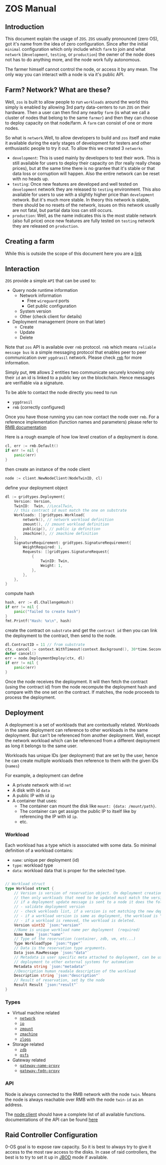 <h1> ZOS Manual</h1>

## Introduction

This document explain the usage of `ZOS`. `ZOS` usually pronounced (zero OS), got it's name from the idea of zero configuration. Since after the initial `minimal` configuration which only include which `farm` to join and what `network` (`development`, `testing`, or `production`) the owner of the node does not has to do anything more, and the node work fully autonomous.

The farmer himself cannot control the node, or access it by any mean. The only way you can interact with a node is via it's public API.

## Farm? Network? What are these?

Well, `zos` is built to allow people to run `workloads` around the world this simply is enabled by allowing 3rd party data-centers to run `ZOS` on their hardware. Then a user can then find any nearby `farm` (is what we call a cluster of nodes that belong to the same `farmer`) and then they can choose to deploy capacity on that node/farm. A `farm` can consist of one or more nodes.

So what is `network`.Well, to allow developers to build and `zos` itself and make it available during the early stages of development for testers and other enthusiastic people to try it out. To allow this we created 3 `networks`
- `development`: This is used mainly by developers to test their work. This is still available for users to deploy their capacity on (for really really cheap prices), but at the same time there is no grantee that it's stable or that data loss or corruption will happen. Also the entire network can be reset with no heads up.
- `testing`: Once new features are developed and well tested on `development` network they are released to `testing` environment. This also available for users to use with a slightly higher price than `development` network. But it's much more stable. In theory this network is stable, there should be no resets of the network, issues on this network usually are not fatal, but partial data loss can still occurs.
- `production`: Well, as the name indicates this is the most stable network (also full price) once new features are fully tested on `testing` network they are released on `production`.

## Creating a farm

While this is outside the scope of this document here you are a [link](https://library.threefold.me/info/manual/#/manual__create_farm)

## Interaction

`ZOS` provide a simple `API` that can be used to:
- Query node runtime information
  - Network information
    - Free `wireguard` ports
    - Get public configuration
  - System version
  - Other (check client for details)
- Deployment management (more on that later)
  - Create
  - Update
  - Delete

Note that `zos` API is available over `rmb` protocol. `rmb` which means `reliable message bus` is a simple messaging protocol that enables peer to peer communication over `yggdrasil` network. Please check [`rmb`](https://github.com/threefoldtech/rmb) for more information.

Simply put, `RMB` allows 2 entities two communicate securely knowing only their `id` an id is linked to a public key on the blockchain. Hence messages are verifiable via a signature.

To be able to contact the node directly you need to run
- `yggdrasil`
- `rmb` (correctly configured)

Once you have those running you can now contact the node over `rmb`. For a reference implementation (function names and parameters) please refer to [RMB documentation](../../rmb/rmb_toc.md)

Here is a rough example of how low level creation of a deployment is done.

```go
cl, err := rmb.Default()
if err != nil {
	panic(err)
}
```
then create an instance of the node client
```go
node := client.NewNodeClient(NodeTwinID, cl)
```
define your deployment object
```go
dl := gridtypes.Deployment{
	Version: Version,
	TwinID:  Twin, //LocalTwin,
	// this contract id must match the one on substrate
	Workloads: []gridtypes.Workload{
		network(), // network workload definition
		zmount(), // zmount workload definition
		publicip(), // public ip definition
		zmachine(), // zmachine definition
	},
	SignatureRequirement: gridtypes.SignatureRequirement{
		WeightRequired: 1,
		Requests: []gridtypes.SignatureRequest{
			{
				TwinID: Twin,
				Weight: 1,
			},
		},
	},
}
```
compute hash
```go
hash, err := dl.ChallengeHash()
if err != nil {
	panic("failed to create hash")
}
fmt.Printf("Hash: %x\n", hash)
```
create the contract on `substrate` and get the `contract id` then you can link the deployment to the contract, then send to the node.

```go
dl.ContractID = 11 // from substrate
ctx, cancel := context.WithTimeout(context.Background(), 30*time.Second)
defer cancel()
err = node.DeploymentDeploy(ctx, dl)
if err != nil {
	panic(err)
}
```

Once the node receives the deployment. It will then fetch the contract (using the contract id) from the node recompute the deployment hash and compare with the one set on the contract. If matches, the node proceeds to process the deployment.

## Deployment

A deployment is a set of workloads that are contextually related. Workloads in the same deployment can reference to other workloads in the same deployment. But can't be referenced from another deployment. Well, except the network workload which can be referenced from a different deployment as long it belongs to the same user.

Workloads has unique IDs (per deployment) that are set by the user, hence he can create multiple workloads then reference to them with the given IDs (`names`)

For example, a deployment can define
- A private network with id `net`
- A disk with id `data`
- A public IP with id `ip`
- A container that uses:
  - The container can mount the disk like `mount: {data: /mount/path}`.
  - The container can get assign the public IP to itself like by referencing the IP with id `ip`.
  - etc.

### Workload
Each workload has a type which is associated with some data. So minimal definition of a workload contains:
- `name`: unique per deployment (id)
- `type`: workload type
- `data`: workload data that is proper for the selected type.

```go

// Workload struct
type Workload struct {
	// Version is version of reservation object. On deployment creation, version must be 0
	// then only workloads that need to be updated must match the version of the deployment object.
	// if a deployment update message is sent to a node it does the following:
	// - validate deployment version
	// - check workloads list, if a version is not matching the new deployment version, the workload is untouched
	// - if a workload version is same as deployment, the workload is "updated"
	// - if a workload is removed, the workload is deleted.
	Version uint32 `json:"version"`
	//Name is unique workload name per deployment  (required)
	Name Name `json:"name"`
	// Type of the reservation (container, zdb, vm, etc...)
	Type WorkloadType `json:"type"`
	// Data is the reservation type arguments.
	Data json.RawMessage `json:"data"`
	// Metadata is user specific meta attached to deployment, can be used to link this
	// deployment to other external systems for automation
	Metadata string `json:"metadata"`
	//Description human readale description of the workload
	Description string `json:"description"`
	// Result of reservation, set by the node
	Result Result `json:"result"`
}
```

### Types
- Virtual machine related
  - [`network`](./workload_types.md#network-type)
  - [`ip`](./workload_types.md#ip-type)
  - [`zmount`](./workload_types.md#zmount-type)
  - [`zmachine`](./workload_types.md#zmachine-type)
  - [`zlogs`](./workload_types.md#zlogs-type)
- Storage related
  - [`zdb`](./workload_types.md#zdb-type)
  - [`qsfs`](./workload_types.md#qsfs-type)
- Gateway related
  - [`gateway-name-proxy`](./workload_types.md#gateway-name-proxy-type)
  - [`gateway-fqdn-proxy`](./workload_types.md#gateway-fqdn-proxy-type)

### API
Node is always connected to the RMB network with the node `twin`. Means the node is always reachable over RMB with the node `twin-id` as an address.

The [node client](https://github.com/threefoldtech/zos/blob/main/client/node.go) should have a complete list of all available functions. documentations of the API can be found [here](./api.md)

## Raid Controller Configuration

0-OS goal is to expose raw capacity. So it is best to always try to give it access to the most raw access to the disks. In case of raid controllers, the best is to try to set it up in [JBOD](https://en.wikipedia.org/wiki/Non-RAID_drive_architectures#JBOD) mode if available.